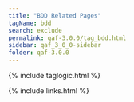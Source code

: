 ```yaml
---
title: "BDD Related Pages"
tagName: bdd
search: exclude
permalink: qaf-3.0.0/tag_bdd.html
sidebar: qaf_3_0_0-sidebar
folder: qaf-3.0.0
---
```

{% include taglogic.html %}

{% include links.html %}
